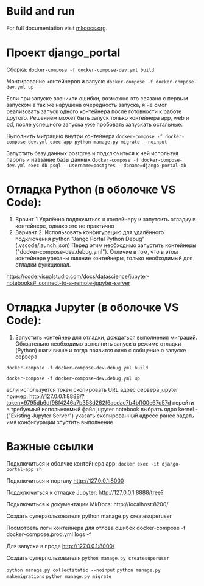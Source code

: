 # Build and run

For full documentation visit [mkdocs.org](https://www.mkdocs.org).

# Проект django_portal

Сборка: 
`docker-compose -f docker-compose-dev.yml build`

Монтирование контейнеров и запуск:
`docker-compose -f docker-compose-dev.yml up`

Если при запуске возникли ошибки, возможно это связано с первым запуском а так же нарушена очередность запуска, я не смог реализовать запуск одного контейнера после готовности к работе другого. Решением может быть запуск только контейнера app, web и bd, после успешного запуска уже пробовать запускать остальные.

Выполнить миграцию внутри контейнера
`docker-compose -f docker-compose-dev.yml exec app python manage.py migrate --noinput`

Запустить базу данных postgres и подключиться к ней используя пароль и навзание базы данных
d`ocker-compose -f docker-compose-dev.yml exec db psql --username=postgres --dbname=django-portal-db`

# Отладка Python (в оболочке VS Code):
1.  Враинт 1
Удалённо подлючиться  к контейнеру и запутсить отладку в контейнере, однако это не практично
2. Вариант 2. 
Использовать конфигурацию для удалённого подключения python "Jango Portal Python Debug" (.vscode/launch.json)
Перед этим необходимо запустить контейнеры ("docker-compose-dev.debug.yml").
Отличие в том, что в этом контейнере урезаны лишние контейнеры,  только необходимый для отладки функционал.

https://code.visualstudio.com/docs/datascience/jupyter-notebooks#_connect-to-a-remote-jupyter-server
# Отладка Jupyter (в оболочке VS Code):
1. Запустить контейнер для отладки, дождаться выполнения миграций. Обязательно необходимо выполнить запуск в режиме отладки (Python) шаги выше и тогда появится окно с собщение о запуске сервера. 

`docker-compose -f docker-compose-dev.debug.yml build`

`docker-compose -f docker-compose-dev.debug.yml up`

если используется токен скопировать URL адрес сервера jupyter
пример: http://127.0.0.1:8888/?token=9795db6df98f4246a7b353d262f6acdac7b4bff00e67d57d
перейти в требуемый испольняемый файл jupyter notebook
выбрать ядро kernel - ("Existing Jupyter Server")
указать скопированный адресс ранее
задать имя конфигурации
зпустить выполнение

# Важные ссылки

Подключиться к оболчке контейнера app:
`docker exec -it django-portal-app sh`

Подключиться к порталу
http://127.0.0.1:8000

Поддключиться к отладке Jupyter:
http://127.0.0.1:8888/tree?

Подключиться к документации MkDocs:
http://localhost:8200/

Создать супераользователя
python manage.py createsuperuser

Посмотреть логи контейнера для отлова ошибок
docker-compose -f docker-compose.prod.yml logs -f

Для запуска в проде
http://127.0.0.1:8000/

Создать суперпользователя
`python manage.py createsuperuser`

`python manage.py collectstatic --noinput`
`python manage.py makemigrations`
`python manage.py migrate`